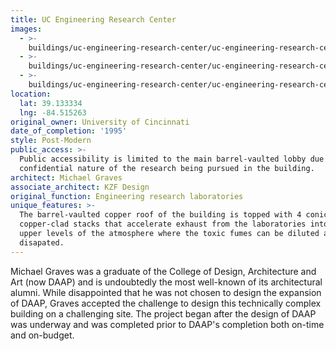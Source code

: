 ```yaml
---
title: UC Engineering Research Center
images:
  - >-
    buildings/uc-engineering-research-center/uc-engineering-research-center-0_lx1q2f
  - >-
    buildings/uc-engineering-research-center/uc-engineering-research-center-1_zo20gz
  - >-
    buildings/uc-engineering-research-center/uc-engineering-research-center-2_lr1tuv
location:
  lat: 39.133334
  lng: -84.515263
original_owner: University of Cincinnati
date_of_completion: '1995'
style: Post-Modern
public_access: >-
  Public accessibility is limited to the main barrel-vaulted lobby due to the
  confidential nature of the research being pursued in the building.
architect: Michael Graves
associate_architect: KZF Design
original_function: Engineering research laboratories
unique_features: >-
  The barrel-vaulted copper roof of the building is topped with 4 conical
  copper-clad stacks that accelerate exhaust from the laboratories into the
  upper levels of the atmosphere where the toxic fumes can be diluted and
  disapated.
---
```


Michael Graves was a graduate of the College of Design, Architecture and Art (now DAAP) and is undoubtedly the most well-known of its architectural alumni. While disappointed that he was not chosen to design the expansion of DAAP, Graves accepted the challenge to design this technically complex building on a challenging site. The project began after the design of DAAP was underway and was completed prior to DAAP's completion both on-time and on-budget.
